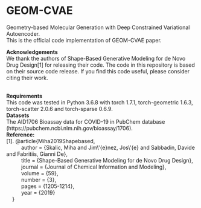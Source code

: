 # GEOM-CVAE

Geometry-based Molecular Generation with Deep Constrained Variational Autoencoder. <br>
This is the official code implementation of GEOM-CVAE paper. 

<b>Acknowledgements</b> <br>
We thank the authors of Shape-Based Generative Modeling for de Novo Drug Design[1] for releasing their code. The code in this repository is based on their source code release. If you find this code useful, please consider citing their work.

<br>
<b>Requirements</b> <br>
This code was tested in Python 3.6.8 with torch 1.7.1, torch-geometric 1.6.3, torch-scatter 2.0.6 and torch-sparse 0.6.9.

<br>
<b>Datasets</b> <br>
The AID1706 Bioassay data for COVID-19 in PubChem database (https://pubchem.ncbi.nlm.nih.gov/bioassay/1706).

<br>
<b>Reference:</b> <br>
[1]. @article{Miha2019Shapebased,<br>
&nbsp;&nbsp;&nbsp;&nbsp;&nbsp;&nbsp;&nbsp;&nbsp;&nbsp; author = {Skalic, Miha and Jim\'{e}nez, Jos\'{e} and Sabbadin, Davide and Fabritiis, Gianni De},<br>
&nbsp;&nbsp;&nbsp;&nbsp;&nbsp;&nbsp;&nbsp;&nbsp;&nbsp; title = {Shape-Based Generative Modeling for de Novo Drug Design},<br>
&nbsp;&nbsp;&nbsp;&nbsp;&nbsp;&nbsp;&nbsp;&nbsp;&nbsp; journal = {Journal of Chemical Information and Modeling},<br>
&nbsp;&nbsp;&nbsp;&nbsp;&nbsp;&nbsp;&nbsp;&nbsp;&nbsp; volume = {59},<br>
&nbsp;&nbsp;&nbsp;&nbsp;&nbsp;&nbsp;&nbsp;&nbsp;&nbsp; number = {3},<br>
&nbsp;&nbsp;&nbsp;&nbsp;&nbsp;&nbsp;&nbsp;&nbsp;&nbsp; pages = {1205-1214},<br>
&nbsp;&nbsp;&nbsp;&nbsp;&nbsp;&nbsp;&nbsp;&nbsp;&nbsp; year = {2019}<br>
  &nbsp;&nbsp;&nbsp; }
